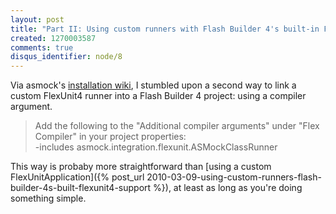 ```yaml
--- 
layout: post
title: "Part II: Using custom runners with Flash Builder 4's built-in FlexUnit4 support"
created: 1270003587
comments: true
disqus_identifier: node/8
---
```

Via asmock's [installation wiki](http://sourceforge.net/apps/mediawiki/asmock/index.php?title=Installation), I stumbled upon a second way to link a custom FlexUnit4 runner into a Flash Builder 4 project: using a compiler argument.

>Add the following to the "Additional compiler arguments" under "Flex Compiler" in your project properties:  
>-includes asmock.integration.flexunit.ASMockClassRunner

This way is probaby more straightforward than [using a custom FlexUnitApplication]({% post_url 2010-03-09-using-custom-runners-flash-builder-4s-built-flexunit4-support %}), at least as long as you're doing something simple.
